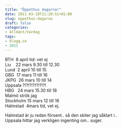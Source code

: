 ```yaml
---
title: "Öppethus dagarna!"
date: 2011-03-10T21:20:51+01:00
slug: oppethus-dagarna
draft: false
categories:
- Allmänt/Vardag
tags:
- blogg.se
- 2011
---
```

BTH  8 april tid: vet ej  
Liu    22 mars 9.30 till 12.30  
Lund  2 april 10 till 15  
GBG  17 mars 11 till 16  
JKPG  26 mars 10 till 14  
Uppsala ?!?!?!?!?!?!?!  
HBG   24 mars 15.30 till 18  
Malmö strök jag  
Stockholm 15 mars 12 till 16  
Halmstad  4mars tid, vet ej.  
  
Halmstad är ju redan försent.. så den skiter jag såklart i..  
Uppsala hittar jag verkligen ingenting om.. suger.